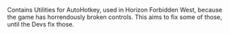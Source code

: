 Contains Utilities for AutoHotkey, used in Horizon Forbidden West, because the game has horrendously broken controls. This aims to fix some of those, until the Devs fix those.
